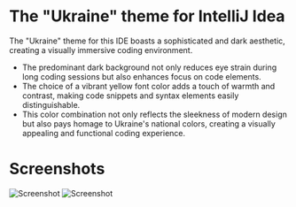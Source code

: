 # The "Ukraine" theme for IntelliJ Idea

The "Ukraine" theme for this IDE boasts a sophisticated and dark aesthetic, creating a visually immersive coding environment.

- The predominant dark background not only reduces eye strain during long coding sessions but also enhances focus on code elements.
- The choice of a vibrant yellow font color adds a touch of warmth and contrast, making code snippets and syntax elements easily distinguishable.
- This color combination not only reflects the sleekness of modern design but also pays homage to Ukraine's national colors, creating a visually appealing and functional coding experience.

# Screenshots
![Screenshot](Preview.png?raw=true "The \"Ukraine\" theme for IntelliJ Idea")
![Screenshot](Preview1.png?raw=true "The \"Ukraine\" theme for IntelliJ Idea")
